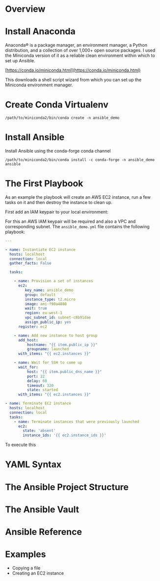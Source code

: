 <!---Command: python -m markdown -x toc -x fenced_code -x def_list -x codehilite -x meta -c md_cfg.json README.md > README.html)--->

# Overview

# Install Anaconda

Anaconda® is a package manager, an environment manager, a Python
distribution, and a collection of over 1,000+ open source
packages. I used the Miniconda version of it as a reliable clean
environment within which to set up Ansible.

[https://conda.io/miniconda.html](https://conda.io/miniconda.html)

This downloads a shell script wizard from which you can set up the
Miniconda environment manager.

# Create Conda Virtualenv

`/path/to/miniconda2/bin/conda create -n ansible_demo`

# Install Ansible

Install Ansible using the conda-forge conda channel

`/path/to/miniconda2/bin/conda install -c conda-forge -n ansible_demo ansible`

# The First Playbook

As an example the playbook will create an AWS EC2 instance, run a
few tasks on it and then destroy the instance to clean up.

First add an IAM keypair to your local environment:



For this an AWS IAM keypair will be required and also a VPC and
corresponding subnet. The `ansible_demo.yml` file contains the following
playbook:


```yaml
---

- name: Instantiate EC2 instance
  hosts: localhost
  connection: local
  gather_facts: False

  tasks:

    - name: Provision a set of instances
      ec2:
         key_name: ansible_demo
         group: default
         instance_type: t2.micro
         image: ami-f90a4880
         wait: true
         region: eu-west-1
         vpc_subnet_id: subnet-c8b91dae
         assign_public_ip: yes
      register: ec2

    - name: Add new instance to host group
      add_host:
          hostname: "{{ item.public_ip }}"
          groupname: launched
      with_items: "{{ ec2.instances }}"

    - name: Wait for SSH to come up
      wait_for:
          host: "{{ item.public_dns_name }}"
          port: 22
          delay: 60
          timeout: 320
          state: started
      with_items: "{{ ec2.instances }}"

- name: Terminate EC2 instance
  hosts: localhost
  connection: local
  tasks:
    - name: Terminate instances that were previously launched
      ec2:
        state: 'absent'
        instance_ids: '{{ ec2.instance_ids }}'
```

To execute this

# YAML Syntax

# The Ansible Project Structure

# The Ansible Vault

# Ansible Reference

# Examples

* Copying a file
* Creating an EC2 instance

